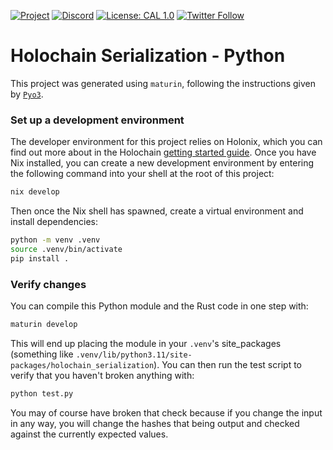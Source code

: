 [![Project](https://img.shields.io/badge/Project-Holochain-blue.svg?style=flat-square)](http://holochain.org/)
[![Discord](https://img.shields.io/badge/Discord-DEV.HC-blue.svg?style=flat-square)](https://discord.gg/k55DS5dmPH)
[![License: CAL 1.0](https://img.shields.io/badge/License-CAL%201.0-blue.svg)](https://github.com/holochain/cryptographic-autonomy-license)
[![Twitter Follow](https://img.shields.io/twitter/follow/holochain.svg?style=social&label=Follow)](https://twitter.com/holochain)

# Holochain Serialization - Python

This project was generated using `maturin`, following the instructions given by [`Pyo3`](https://github.com/PyO3/pyo3).

### Set up a development environment

The developer environment for this project relies on Holonix, which you can find out more about in the Holochain [getting started guide](https://developer.holochain.org/get-started/). Once you have Nix installed, you can create a new development environment by entering the following command into your shell at the root of this project:

```bash
nix develop
```

Then once the Nix shell has spawned, create a virtual environment and install dependencies:

```bash
python -m venv .venv
source .venv/bin/activate
pip install .
```

### Verify changes

You can compile this Python module and the Rust code in one step with:

```bash
maturin develop
```

This will end up placing the module in your `.venv`'s site_packages (something like `.venv/lib/python3.11/site-packages/holochain_serialization`). You can then run the test script to verify that you haven't broken anything with:

```bash
python test.py
```

You may of course have broken that check because if you change the input in any way, you will change the hashes that being output and checked against the currently expected values.
